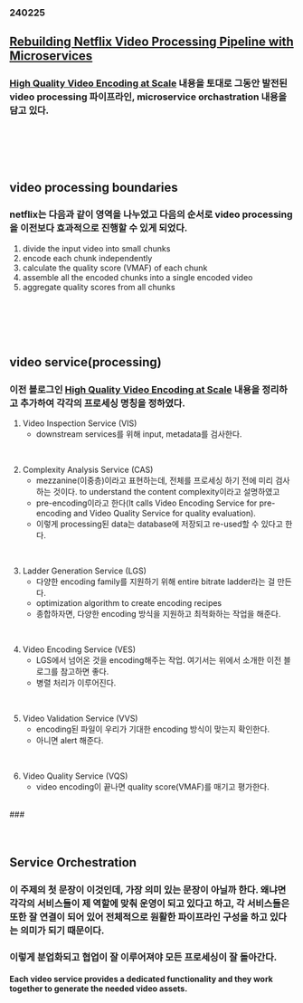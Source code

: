 ### 240225
## [Rebuilding Netflix Video Processing Pipeline with Microservices](https://netflixtechblog.com/rebuilding-netflix-video-processing-pipeline-with-microservices-4e5e6310e359)
### [High Quality Video Encoding at Scale](https://netflixtechblog.com/high-quality-video-encoding-at-scale-d159db052746) 내용을 토대로 그동안 발전된 video processing 파이프라인, microservice orchastration 내용을 담고 있다.
### <br/><br/><br/>

## video processing boundaries
### netflix는 다음과 같이 영역을 나누었고 다음의 순서로 video processing을 이전보다 효과적으로 진행할 수 있게 되었다.
1. divide the input video into small chunks
2. encode each chunk independently
3. calculate the quality score (VMAF) of each chunk
4. assemble all the encoded chunks into a single encoded video
5. aggregate quality scores from all chunks
### <br/><br/><br/>

## video service(processing)
### 이전 블로그인 [High Quality Video Encoding at Scale](https://netflixtechblog.com/high-quality-video-encoding-at-scale-d159db052746) 내용을 정리하고 추가하여 각각의 프로세싱 명칭을 정하였다.
1. Video Inspection Service (VIS)<br/>
    - downstream services를 위해 input, metadata를 검사한다.
<br/>

2. Complexity Analysis Service (CAS)
    - mezzanine(이중층)이라고 표현하는데, 전체를 프로세싱 하기 전에 미리 검사하는 것이다. to understand the content complexity이라고 설명하였고
    - pre-encoding이라고 한다(It calls Video Encoding Service for pre-encoding and Video Quality Service for quality evaluation).
    - 이렇게 processing된 data는 database에 저장되고 re-used할 수 있다고 한다.
<br/>

3. Ladder Generation Service (LGS)
    -  다양한 encoding family를 지원하기 위해 entire bitrate ladder라는 걸 만든다.
    -  optimization algorithm to create encoding recipes
    -  종합하자면, 다양한 encoding 방식을 지원하고 최적화하는 작업을 해준다.
<br/>

4. Video Encoding Service (VES)
    - LGS에서 넘어온 것을 encoding해주는 작업. 여기서는 위에서 소개한 이전 블로그를 참고하면 좋다.
    - 병렬 처리가 이루어진다.
<br/>

5. Video Validation Service (VVS)
    - encoding된 파일이 우리가 기대한 encoding 방식이 맞는지 확인한다.
    - 아니면 alert 해준다.
<br/>

6. Video Quality Service (VQS)
    - video encoding이 끝나면 quality score(VMAF)를 매기고 평가한다.
<br/>
### <br/><br/><br/>

## Service Orchestration
### 이 주제의 첫 문장이 이것인데, 가장 의미 있는 문장이 아닐까 한다. 왜냐면 각각의 서비스들이 제 역할에 맞춰 운영이 되고 있다고 하고, 각 서비스들은 또한 잘 연결이 되어 있어 전체적으로 원활한 파이프라인 구성을 하고 있다는 의미가 되기 때문이다.
### 이렇게 분업화되고 협업이 잘 이루어져야 모든 프로세싱이 잘 돌아간다.
#### Each video service provides a dedicated functionality and they work together to generate the needed video assets.
